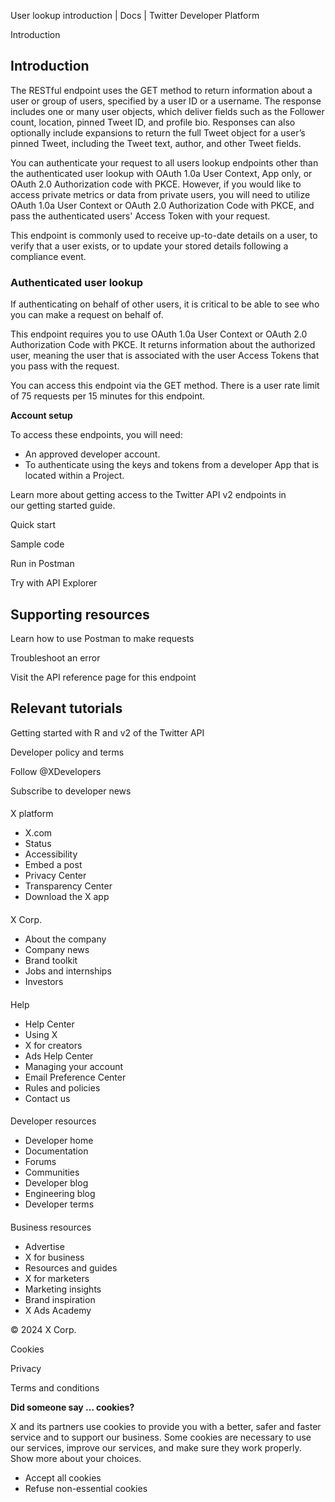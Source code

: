 
User lookup introduction | Docs | Twitter Developer Platform 

Introduction

Introduction
------------

The RESTful endpoint uses the GET method to return information about a user or group of users, specified by a user ID or a username. The response includes one or many user objects, which deliver fields such as the Follower count, location, pinned Tweet ID, and profile bio. Responses can also optionally include expansions to return the full Tweet object for a user’s pinned Tweet, including the Tweet text, author, and other Tweet fields. 

You can authenticate your request to all users lookup endpoints other than the authenticated user lookup with OAuth 1.0a User Context, App only, or OAuth 2.0 Authorization code with PKCE. However, if you would like to access private metrics or data from private users, you will need to utilize OAuth 1.0a User Context or OAuth 2.0 Authorization Code with PKCE, and pass the authenticated users' Access Token with your request.    

This endpoint is commonly used to receive up-to-date details on a user, to verify that a user exists, or to update your stored details following a compliance event.

### 

### Authenticated user lookup

If authenticating on behalf of other users, it is critical to be able to see who you can make a request on behalf of.

This endpoint requires you to use OAuth 1.0a User Context or OAuth 2.0 Authorization Code with PKCE. It returns information about the authorized user, meaning the user that is associated with the user Access Tokens that you pass with the request.

You can access this endpoint via the GET method. There is a user rate limit of 75 requests per 15 minutes for this endpoint.

**Account setup**

To access these endpoints, you will need:

* An approved developer account.
* To authenticate using the keys and tokens from a developer App that is located within a Project.

Learn more about getting access to the Twitter API v2 endpoints in our getting started guide.

Quick start

Sample code

Run in Postman

Try with API Explorer

Supporting resources
--------------------

Learn how to use Postman to make requests

Troubleshoot an error

Visit the API reference page for this endpoint

Relevant tutorials
------------------

Getting started with R and v2 of the Twitter API

Developer policy and terms

Follow @XDevelopers

Subscribe to developer news

#### 
 X platform

* X.com
* Status
* Accessibility
* Embed a post
* Privacy Center
* Transparency Center
* Download the X app

#### 
 X Corp.

* About the company
* Company news
* Brand toolkit
* Jobs and internships
* Investors

#### 
 Help

* Help Center
* Using X
* X for creators
* Ads Help Center
* Managing your account
* Email Preference Center
* Rules and policies
* Contact us

#### 
 Developer resources

* Developer home
* Documentation
* Forums
* Communities
* Developer blog
* Engineering blog
* Developer terms

#### 
 Business resources

* Advertise
* X for business
* Resources and guides
* X for marketers
* Marketing insights
* Brand inspiration
* X Ads Academy

 © 2024 X Corp.

Cookies

Privacy

Terms and conditions

**Did someone say … cookies?**  

 X and its partners use cookies to provide you with a better, safer and
 faster service and to support our business. Some cookies are necessary to use
 our services, improve our services, and make sure they work properly.
 Show more about your choices.

* Accept all cookies
* Refuse non-essential cookies